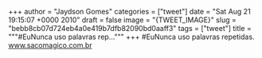 
+++
author = "Jaydson Gomes"
categories = ["tweet"]
date = "Sat Aug 21 19:15:07 +0000 2010"
draft = false
image = "{TWEET_IMAGE}"
slug = "bebb8cb07d724eb4a0e419b7dfb82090bd0aaff3"
tags = ["tweet"]
title = """#EuNunca uso palavras rep..."""
+++
#EuNunca uso palavras repetidas. www.sacomagico.com.br
